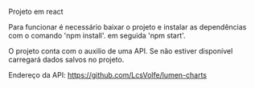 Projeto em react

Para funcionar é necessário baixar o projeto e instalar as dependências com o comando 'npm install'.
em seguida 'npm start'.

O projeto conta com o auxilio de uma API. Se não estiver disponível carregará dados salvos no projeto.

Endereço da API: https://github.com/LcsVolfe/lumen-charts
